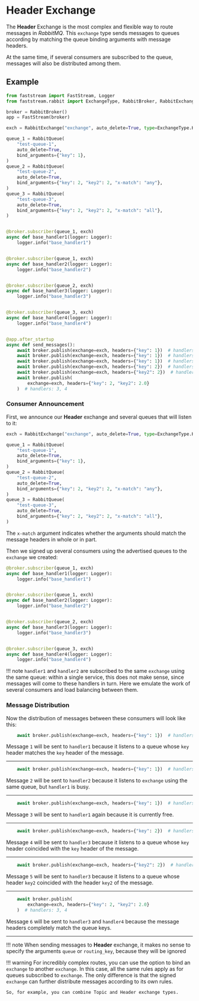 # Header Exchange

The **Header** Exchange is the most complex and flexible way to route messages in *RabbitMQ*. This `exchange` type sends messages to queues according by matching the queue binding arguments with message headers.

At the same time, if several consumers are subscribed to the queue, messages will also be distributed among them.

## Example

```python linenums="1"
from faststream import FastStream, Logger
from faststream.rabbit import ExchangeType, RabbitBroker, RabbitExchange, RabbitQueue

broker = RabbitBroker()
app = FastStream(broker)

exch = RabbitExchange("exchange", auto_delete=True, type=ExchangeType.HEADERS)

queue_1 = RabbitQueue(
    "test-queue-1",
    auto_delete=True,
    bind_arguments={"key": 1},
)
queue_2 = RabbitQueue(
    "test-queue-2",
    auto_delete=True,
    bind_arguments={"key": 2, "key2": 2, "x-match": "any"},
)
queue_3 = RabbitQueue(
    "test-queue-3",
    auto_delete=True,
    bind_arguments={"key": 2, "key2": 2, "x-match": "all"},
)


@broker.subscriber(queue_1, exch)
async def base_handler1(logger: Logger):
    logger.info("base_handler1")


@broker.subscriber(queue_1, exch)
async def base_handler2(logger: Logger):
    logger.info("base_handler2")


@broker.subscriber(queue_2, exch)
async def base_handler3(logger: Logger):
    logger.info("base_handler3")


@broker.subscriber(queue_3, exch)
async def base_handler4(logger: Logger):
    logger.info("base_handler4")


@app.after_startup
async def send_messages():
    await broker.publish(exchange=exch, headers={"key": 1})  # handlers: 1
    await broker.publish(exchange=exch, headers={"key": 1})  # handlers: 2
    await broker.publish(exchange=exch, headers={"key": 1})  # handlers: 1
    await broker.publish(exchange=exch, headers={"key": 2})  # handlers: 3
    await broker.publish(exchange=exch, headers={"key2": 2})  # handlers: 3
    await broker.publish(
        exchange=exch, headers={"key": 2, "key2": 2.0}
    )  # handlers: 3, 4
```

### Consumer Announcement

First, we announce our **Header** exchange and several queues that will listen to it:

```python linenums="7" hl_lines="1 6 11 16"
exch = RabbitExchange("exchange", auto_delete=True, type=ExchangeType.HEADERS)

queue_1 = RabbitQueue(
    "test-queue-1",
    auto_delete=True,
    bind_arguments={"key": 1},
)
queue_2 = RabbitQueue(
    "test-queue-2",
    auto_delete=True,
    bind_arguments={"key": 2, "key2": 2, "x-match": "any"},
)
queue_3 = RabbitQueue(
    "test-queue-3",
    auto_delete=True,
    bind_arguments={"key": 2, "key2": 2, "x-match": "all"},
)
```

The `x-match` argument indicates whether the arguments should match the message headers in whole or in part.

Then we signed up several consumers using the advertised queues to the `exchange` we created:

```python linenums="26" hl_lines="1 6 11 16"
@broker.subscriber(queue_1, exch)
async def base_handler1(logger: Logger):
    logger.info("base_handler1")


@broker.subscriber(queue_1, exch)
async def base_handler2(logger: Logger):
    logger.info("base_handler2")


@broker.subscriber(queue_2, exch)
async def base_handler3(logger: Logger):
    logger.info("base_handler3")


@broker.subscriber(queue_3, exch)
async def base_handler4(logger: Logger):
    logger.info("base_handler4")
```

!!! note
    `handler1` and `handler2` are subscribed to the same `exchange` using the same queue:
    within a single service, this does not make sense, since messages will come to these handlers in turn.
    Here we emulate the work of several consumers and load balancing between them.

### Message Distribution

Now the distribution of messages between these consumers will look like this:

```python linenums="48"
    await broker.publish(exchange=exch, headers={"key": 1})  # handlers: 1
```

Message `1` will be sent to `handler1` because it listens to a queue whose `key` header matches the `key` header of the message.

---

```python linenums="49"
    await broker.publish(exchange=exch, headers={"key": 1})  # handlers: 2
```

Message `2` will be sent to `handler2` because it listens to `exchange` using the same queue, but `handler1` is busy.

---

```python linenums="50"
    await broker.publish(exchange=exch, headers={"key": 1})  # handlers: 1
```

Message `3` will be sent to `handler1` again because it is currently free.

---

```python linenums="51"
    await broker.publish(exchange=exch, headers={"key": 2})  # handlers: 3
```

Message `4` will be sent to `handler3` because it listens to a queue whose `key` header coincided with the `key` header of the message.

---

```python linenums="52"
    await broker.publish(exchange=exch, headers={"key2": 2})  # handlers: 3
```

Message `5` will be sent to `handler3` because it listens to a queue whose header `key2` coincided with the header `key2` of the message.

---

```python linenums="53"
    await broker.publish(
        exchange=exch, headers={"key": 2, "key2": 2.0}
    )  # handlers: 3, 4
```

Message `6` will be sent to `handler3` and `handler4` because the message headers completely match the queue keys.

---

!!! note
    When sending messages to **Header** exchange, it makes no sense to specify the arguments `queue` or `routing_key`, because they will be ignored

!!! warning
    For incredibly complex routes, you can use the option to bind an `exchange` to another `exchange`. In this case, all the same rules apply as for queues subscribed to `exchange`. The only difference is that the signed `exchange` can further distribute messages according to its own rules.

    So, for example, you can combine Topic and Header exchange types.
